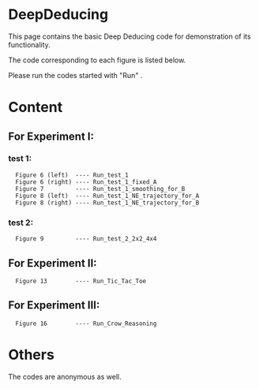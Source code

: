# DeepDeducing
This page contains the basic Deep Deducing code for demonstration of its functionality.

The code corresponding to each figure is listed below.

Please run the codes started with "Run" .

# Content


## For Experiment I:

 ### test 1:

      Figure 6 (left)  ---- Run_test_1
      Figure 6 (right) ---- Run_test_1_fixed_A
      Figure 7         ---- Run_test_1_smoothing_for_B
      Figure 8 (left)  ---- Run_test_1_NE_trajectory_for_A
      Figure 8 (right) ---- Run_test_1_NE_trajectory_for_B

 ### test 2:

      Figure 9         ---- Run_test_2_2x2_4x4

## For Experiment II:

      Figure 13        ---- Run_Tic_Tac_Toe

## For Experiment III:

      Figure 16        ---- Run_Crow_Reasoning

# Others
The codes are anonymous as well.
